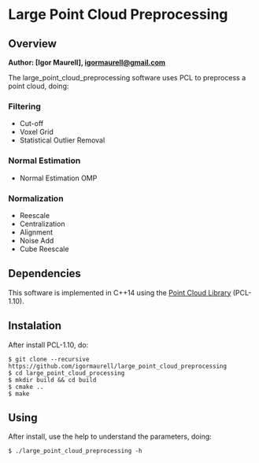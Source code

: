 # Large Point Cloud Preprocessing
## Overview
**Author: [Igor Maurell], igormaurell@gmail.com**

The large_point_cloud_preprocessing software uses PCL to preprocess a point cloud, doing:
### Filtering
- Cut-off
- Voxel Grid
- Statistical Outlier Removal
### Normal Estimation
- Normal Estimation OMP
### Normalization
- Reescale
- Centralization
- Alignment
- Noise Add
- Cube Reescale

## Dependencies
This software is implemented in C++14 using the [Point Cloud Library](https://pointclouds.org) (PCL-1.10).

## Instalation
After install PCL-1.10, do:
    
    $ git clone --recursive https://github.com/igormaurell/large_point_cloud_preprocessing
    $ cd large_point_cloud_processing
    $ mkdir build && cd build
    $ cmake ..
    $ make

## Using
After install, use the help to understand the parameters, doing:
    
    $ ./large_point_cloud_preprocessing -h